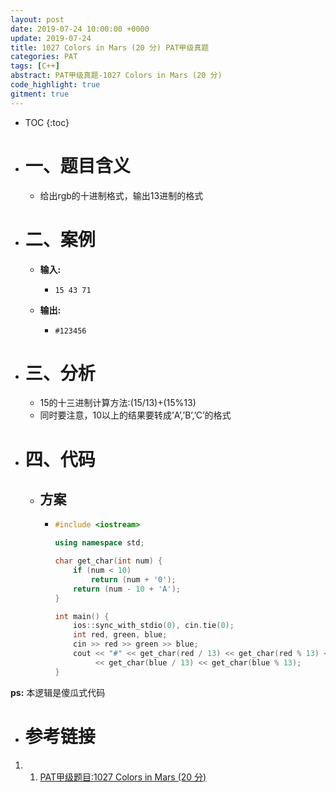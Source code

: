 ```yaml
---
layout: post
date: 2019-07-24 10:00:00 +0000
update: 2019-07-24
title: 1027 Colors in Mars (20 分) PAT甲级真题
categories: PAT
tags: [C++]
abstract: PAT甲级真题-1027 Colors in Mars (20 分)
code_highlight: true
gitment: true
---
```

* TOC
{:toc}
* # 一、题目含义
    * 给出rgb的十进制格式，输出13进制的格式
* # 二、案例
    * **输入:**
        *   ```none
            15 43 71
            ```
    * **输出:** 
        *   ```none
            #123456
            ```
* # 三、分析
    * 15的十三进制计算方法:(15/13)+(15%13)
    * 同时要注意，10以上的结果要转成’A’,’B’,’C’的格式
* # 四、代码
    *   ## 方案
        *   ```cpp
            #include <iostream>
            
            using namespace std;
            
            char get_char(int num) {
                if (num < 10)
                    return (num + '0');
                return (num - 10 + 'A');
            }
            
            int main() {
                ios::sync_with_stdio(0), cin.tie(0);
                int red, green, blue;
                cin >> red >> green >> blue;
                cout << "#" << get_char(red / 13) << get_char(red % 13) << get_char(green / 13) << get_char(green % 13)
                     << get_char(blue / 13) << get_char(blue % 13);
            }
            ```

**ps:** 本逻辑是傻瓜式代码
* # 参考链接

1. 1. [PAT甲级题目:1027 Colors in Mars (20 分)](https://pintia.cn/problem-sets/994805342720868352/problems/994805470349344768)